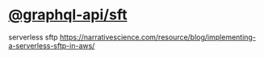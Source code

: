 # [@graphql-api/sft](https://github.com/graphql-api/graphql-api-sftp)

serverless sftp
https://narrativescience.com/resource/blog/implementing-a-serverless-sftp-in-aws/
